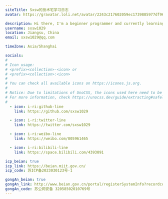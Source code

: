 ```yaml
---
siteTitle: Sxsw的技术宅学习日志
avatar: https://gravatar.loli.net/avatar/2243c217602059ec1739885977df96e7?s=200?d=mp?f=y

description: Hi there, I'm a beginner programmer and currently learning Computer Science.
username: sxsw1029
location: Jiangsu, China
email: sxsw1029@qq.com

timeZone: Asia/Shanghai

socials:
#
# Icon usage:
# <prefix><collection>-<icon> or
# <prefix><collection>:<icon>
#
# You can check all available icons on https://icones.js.org.
#
# Notice: Due to limitations of UnoCSS, the icons used here need to be added to the safelist in uno.config.ts.
# For more information, check https://unocss.dev/guide/extracting#safelist.
#
  - icon: i-ri:github-line
    link: https://github.com/sxsw1029

  - icon: i-ri:twitter-line
    link: https://twitter.com/sxsw1029

  - icon: i-ri:weibo-line
    link: https://weibo.com/805961465

  - icon: i-ri:bilibili-line
    link: https://space.bilibili.com/4393091

icp_beian: true
icp_link: https://beian.miit.gov.cn/
icp_code: 苏ICP备2023030123号-1

gongAn_beian: true
gongAn_link: http://www.beian.gov.cn/portal/registerSystemInfo?recordcode%253D32058502010769
gongAn_code: 苏公网安备 32058502010769号
---
```

